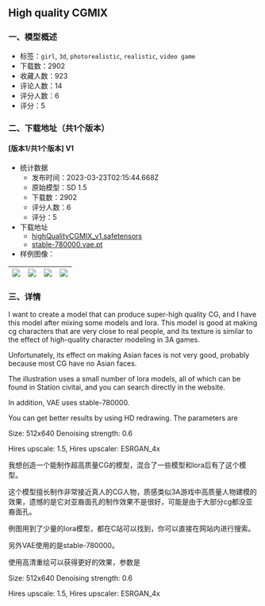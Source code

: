 ## High quality CGMIX
### 一、模型概述

- 标签：`girl`, `3d`, `photorealistic`, `realistic`, `video game`
- 下载数：2902
- 收藏人数：923
- 评论人数：14
- 评分人数：6
- 评分：5

### 二、下载地址（共1个版本）

#### [版本1/共1个版本] V1

- 统计数据
  - 发布时间：2023-03-23T02:15:44.668Z
  - 原始模型：SD 1.5
  - 下载数：2902
  - 评分人数：6
  - 评分：5
- 下载地址
  - [highQualityCGMIX_v1.safetensors](https://civitai.com/api/download/models/26620)
  - [stable-780000.vae.pt](https://civitai.com/api/download/models/26620?type=VAE&format=Other)
- 样例图像：

| <img src="https://image.civitai.com/xG1nkqKTMzGDvpLrqFT7WA/afdc718e-1fbf-4b94-934f-cecb21365600/width=450/293341.jpeg" /> | <img src="https://image.civitai.com/xG1nkqKTMzGDvpLrqFT7WA/d796b221-a510-4dab-4731-7b75fbeaae00/width=450/293340.jpeg" /> | <img src="https://image.civitai.com/xG1nkqKTMzGDvpLrqFT7WA/e8d71d61-8b80-4adb-cb80-dc8cf981d100/width=450/293339.jpeg" /> | <img src="https://image.civitai.com/xG1nkqKTMzGDvpLrqFT7WA/e94db8e5-bfd5-44c4-72d4-c03eb9869500/width=450/293305.jpeg" /> |
| ---- | ---- | ---- | ---- |


### 三、详情
<p>I want to create a model that can produce super-high quality CG, and I have this model after mixing some models and lora. This model is good at making cg characters that are very close to real people, and its texture is similar to the effect of high-quality character modeling in 3A games.</p><p>Unfortunately, its effect on making Asian faces is not very good, probably because most CG have no Asian faces. </p><p>The illustration uses a small number of lora models, all of which can be found in Station civitai, and you can search directly in the website. </p><p>In addition, VAE uses stable-780000.</p><p>You can get better results by using HD redrawing. The parameters are</p><p>Size: 512x640 Denoising strength: 0.6</p><p>Hires upscale: 1.5, Hires upscaler: ESRGAN_4x</p><p></p><p></p><p>我想创造一个能制作超高质量CG的模型，混合了一些模型和lora后有了这个模型。</p><p>这个模型擅长制作非常接近真人的CG人物，质感类似3A游戏中高质量人物建模的效果，遗憾的是它对亚裔面孔的制作效果不是很好，可能是由于大部分cg都没亚裔面孔。</p><p>例图用到了少量的lora模型，都在C站可以找到，你可以直接在网站内进行搜索。</p><p>另外VAE使用的是stable-780000。</p><p>使用高清重绘可以获得更好的效果，参数是</p><p>Size: 512x640 Denoising strength: 0.6</p><p>Hires upscale: 1.5, Hires upscaler: ESRGAN_4x</p><p></p>